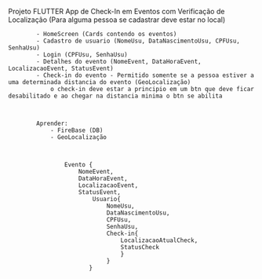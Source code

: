 
Projeto FLUTTER 
		App de Check-In em Eventos com Verificação de Localização
			(Para alguma pessoa se cadastrar deve estar no local)
			
			- HomeScreen (Cards contendo os eventos)
			- Cadastro de usuario (NomeUsu, DataNascimentoUsu, CPFUsu, SenhaUsu)
			- Login (CPFUsu, SenhaUsu)
			- Detalhes do evento (NomeEvent, DataHoraEvent, LocalizacaoEvent, StatusEvent) 
			- Check-in do evento - Permitido somente se a pessoa estiver a uma determinada distancia do evento (GeoLocalização)
				o check-in deve estar a principio em um btn que deve ficar desabilitado e ao chegar na distancia minima o btn se abilita



			Aprender:
				- FireBase (DB)
				- GeoLocalização



		            Evento {
		            	NomeEvent,
		            	DataHoraEvent,
		            	LocalizacaoEvent,
		            	StatusEvent,
		            		Usuario{ 
		            			NomeUsu, 
		            			DataNascimentoUsu,
		            			CPFUsu,
		            			SenhaUsu,
		            			Check-in{
		            				LocalizacaoAtualCheck,
		            				StatusCheck
		            				}
		            			}
		            	   }
						
						



